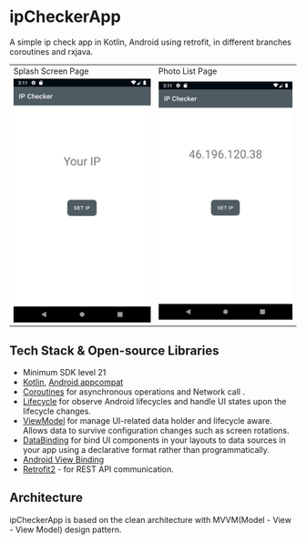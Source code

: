 # ipCheckerApp  
A simple ip check  app in Kotlin, Android using retrofit, in different branches coroutines and rxjava.


<table>
  <tr>
    <td>Splash Screen Page</td>
     <td>Photo List Page</td>
  </tr>
  <tr>
    <td><img src="/app/previews/preview1.png" ></td>
    <td><img src="/app/previews/preview2.png" ></td>
  </tr>
 </table>
 
## Tech Stack & Open-source Libraries
- Minimum SDK level 21
- [Kotlin](https://kotlinlang.org/), [Android appcompat](https://developer.android.com/jetpack/androidx/releases/appcompat)
- [Coroutines](https://github.com/Kotlin/kotlinx.coroutines) for asynchronous operations and Network call .
- [Lifecycle](https://developer.android.com/jetpack/androidx/releases/lifecycle) for observe Android lifecycles and handle UI states upon the lifecycle changes.
- [ViewModel](https://developer.android.com/topic/libraries/architecture/viewmodel) for manage UI-related data holder and lifecycle aware. Allows data to survive configuration changes such as screen rotations.
- [DataBinding](https://developer.android.com/topic/libraries/data-binding) for bind UI components in your layouts to data sources in your app using a declarative format rather than programmatically.
- [Android View Binding](https://developer.android.com/topic/libraries/view-binding)
- [Retrofit2](https://github.com/square/retrofit) - for REST API communication.

## Architecture
ipCheckerApp is based on the clean architecture with MVVM(Model - View - View Model) design pattern.
